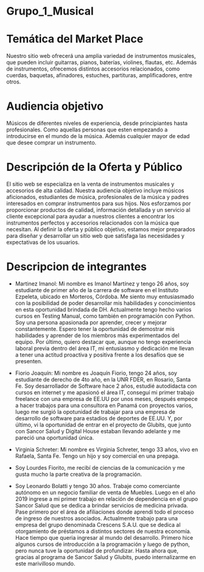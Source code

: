 # Grupo_1_Musical

# Temática del Market Place

Nuestro sitio web ofrecerá una amplia variedad de instrumentos musicales, que pueden incluir guitarras, pianos, baterías, violines, flautas, etc.
Además de instrumentos, ofrecemos distintos accesorios relacionados, como cuerdas, baquetas, afinadores, estuches, partituras, amplificadores, entre otros.

# Audiencia objetivo

Músicos de diferentes niveles de experiencia, desde principiantes hasta profesionales. Como aquellas personas que esten empezando a introducirse en el mundo de la música. Además cualquier mayor de edad que desee comprar un instrumento.

# Descripción de la Oferta y Público

El sitio web se especializa en la venta de instrumentos musicales y accesorios de alta calidad.
Nuestra audiencia objetivo incluye músicos aficionados, estudiantes de música, profesionales de la música y padres interesados en comprar instrumentos para sus hijos.
Nos esforzamos por proporcionar productos de calidad, información detallada y un servicio al cliente excepcional para ayudar a nuestros clientes a encontrar los instrumentos perfectos y accesorios relacionados con la música que necesitan.
Al definir la oferta y  público objetivo, estamos mejor preparados para diseñar y desarrollar un sitio web que satisfaga las necesidades y expectativas de los usuarios.


# Descripcion de integrantes

- Martinez Imanol: Mi nombre es Imanol Martínez y tengo 26 años, soy estudiante de primer año de la carrera de software en el Instituto Ezpeleta, ubicado en Morteros, Córdoba. Me siento muy entusiasmado con la posibilidad de poder desarrollar mis habilidades y conocimientos en esta oportunidad brindada de DH. Actualmente tengo hecho varios cursos en Testing Manual, como también en programación con Python. Soy una persona apasionada por aprender, crecer y mejorar constantemente. Espero tener la oportunidad de demostrar mis habilidades y aprender de los miembros más experimentados del equipo. Por último, quiero destacar que, aunque no tengo experiencia laboral previa dentro del área IT, mi entusiasmo y dedicación me llevan a tener una actitud proactiva y positiva frente a los desafíos que se presenten.

- Fiorio Joaquín: Mi nombre es Joaquín Fiorio, tengo 24 años, soy estudiante de derecho de 4to año, en la UNR FDER, en Rosario, Santa Fe. Soy desarrollador de Software hace 2 años, estudié autodidacta con cursos en internet y me apasionó el área IT, conseguí mi primer trabajo freelance con una empresa de EE.UU por unos meses, después empece a hacer trabajos para una consultora en Panamá con proyectos varios, luego me surgió la opotunidad de trabajar para una empresa de desarrollo de software para estadios de deportes de EE.UU. Y, por último, vi la oportunidad de entrar en el proyecto de Glubits, que junto con Sancor Salud y Digital House estaban llevando adelante y me pareció una oportunidad única.

- Virginia Schreter: Mi nombre es Virginia Schreter, tengo 33 años, vivo en Rafaela, Santa Fe. Tengo un hijo y soy comercial en una prepaga.

- Soy Lourdes Fiorito, me recibí de ciencias de la comunicación y me gusta mucho la parte creativa de la programación.

- Soy Leonardo Bolatti y tengo 30 años. Trabaje como comerciante autónomo en un negocio familiar de venta de Muebles. Luego en el año 2019 ingrese a mi primer trabajo en relación de dependencia en el grupo Sancor Salud que se dedica a brindar servicios de medicina privada. Pase primero por el área de afiliaciones donde aprendí todo el proceso de ingreso de nuestros asociados. Actualmente trabajo para una empresa del grupo denominada Crescens S.A.U. que se dedica al otorgamiento de préstamos a distintos sectores de nuestra economía. 
Hace tiempo que queria ingresar al mundo del desarrollo. Primero hice algunos cursos de introducción a la programación y luego de python, pero nunca tuve la oportunidad de profundizar. Hasta ahora que, gracias al programa de Sancor Salud y Glubits, puedo internalizarme en este marivilloso mundo. 